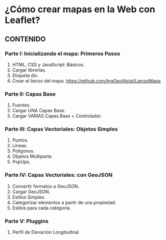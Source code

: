 # ¿Cómo crear mapas en la Web con Leaflet?


## CONTENIDO

### Parte I: Inicializando el mapa: Primeros Pasos
  1. HTML, CSS y JavaScript: Básicos.
  2. Cargar librerías.
  3. Etiqueta div.
  4. Crear el lienzo del mapa. https://github.com/IngGeolAsist/LienzoMapa

### Parte II: Capas Base
  1. Fuentes.
  2. Cargar UNA Capas Base. 
  3. Cargar VARIAS Capas Base + Controlador. 

### Parte III: Capas Vectoriales: Objetos Simples
  1. Puntos. 
  2. Líneas. 
  3. Polígonos. 
  4. Objetos Multiparte.
  5. PopUps. 
 
### Parte IV: Capas Vectoriales: con GeoJSON
  1. Convertir formatos a GeoJSON. 
  2. Cargar GeoJSON.  
  3. Estilos Simples. 
  4. Categorizar elementos a partir de una propiedad. 
  5. Estilos para cada categoría.
 
### Parte V: Pluggins
  1. Perfil de Elevación Longitudinal 
